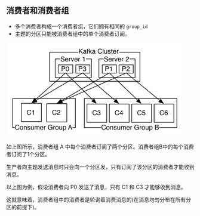 ## 消费者和消费者组

+ 多个消费者构成一个消费者组，它们拥有相同的 `group_id`
+ 主题的分区只能被消费者组中的单个消费者订阅。

![img.png](img.png)

如上图所示，消费者组 A 中每个消费者订阅了两个分区。消费者组B中的每个消费者订阅了1个分区。

生产者向主题发送消息时只会向一个分区发，只有订阅了该分区的消费者才能收到消息。

以上图为例，假设消费者向 P0 发送了消息，只有 C1 和 C3 才能够收到消息。

这就意味着，消费者组中的消费者是轮询着消费消息的(在消息均匀分布在所有分区的前提下)。